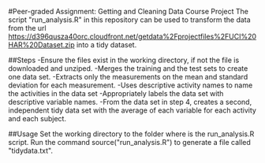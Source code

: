 #Peer-graded Assignment: Getting and Cleaning Data Course Project
The script "run_analysis.R" in this repository can be used to transform the data from the url https://d396qusza40orc.cloudfront.net/getdata%2Fprojectfiles%2FUCI%20HAR%20Dataset.zip into a tidy dataset.

##Steps
-Ensure the files exist in the working directory, if not the file is downloaded and unziped.
-Merges the training and the test sets to create one data set.
-Extracts only the measurements on the mean and standard deviation for each measurement.
-Uses descriptive activity names to name the activities in the data set
-Appropriately labels the data set with descriptive variable names.
-From the data set in step 4, creates a second, independent tidy data set with the average of each variable for each activity and each subject.

##Usage
Set the working directory to the folder where is the run_analysis.R script.
Run the command source("run_analysis.R") to generate a file called "tidydata.txt".